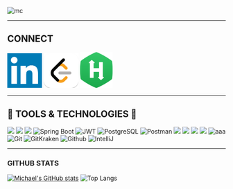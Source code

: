 ![mc](https://user-images.githubusercontent.com/82725351/149857467-04122b94-d7e3-4168-8f24-42361e6626eb.png)

---

## CONNECT
<a href="https://www.linkedin.com/in/m-croghan/" target="_blank"><img src="img/li.png" width="80"></a>
<a href="https://leetcode.com/M-Croghan/" target="_blank"><img src="img/lc.png" width="80"></a>
<a href="https://www.hackerrank.com/mcrog_7" target="_blank"><img src="img/hr.png" width="75"></a>

---

## :toolbox: TOOLS & TECHNOLOGIES :toolbox:
 ![](https://img.shields.io/badge/Java-ED8B00?style=for-the-badge&logo=java&logoColor=white) ![](https://img.shields.io/badge/Python-3776AB?style=for-the-badge&logo=python&logoColor=white) ![](https://img.shields.io/badge/Angular-DD0031?style=for-the-badge&logo=angular&logoColor=white) ![Spring Boot](https://img.shields.io/badge/Spring_Boot-6DB33F?style=for-the-badge&logo=spring&logoColor=white) ![JWT](https://img.shields.io/badge/JWT-430098?style=for-the-badge&logo=&logoColor=white) ![PostgreSQL](https://img.shields.io/badge/PostgreSQL-316192?style=for-the-badge&logo=postgresql&logoColor=white)  ![Postman](https://img.shields.io/badge/Postman-D83B01?style=for-the-badge&logo=&logoColor=white) ![](https://img.shields.io/badge/HTML5-E34F26?style=for-the-badge&logo=html5&logoColor=white) ![](https://img.shields.io/badge/CSS3-1572B6?style=for-the-badge&logo=css3&logoColor=white) ![](https://img.shields.io/badge/JavaScript-F7DF1E?style=for-the-badge&logo=javascript&logoColor=black) ![](https://img.shields.io/badge/Amazon_AWS-232F3E?style=for-the-badge&logo=amazon-aws&logoColor=white) ![aaa](https://img.shields.io/badge/TypeScript-007ACC?style=for-the-badge&logo=typescript&logoColor=white) ![Git](https://img.shields.io/badge/Git-E23237?style=for-the-badge&logo=&logoColor=white) ![GitKraken](https://img.shields.io/badge/GitKraken-38B2AC?style=for-the-badge&logo=&logoColor=white) ![Github](https://img.shields.io/badge/GitHub-100000?style=for-the-badge&logo=github&logoColor=white) ![IntelliJ](https://img.shields.io/badge/IntelliJ_IDEA-430110?style=for-the-badge&logo=&logoColor=white)

---

### GITHUB STATS
[![Michael's GitHub stats](https://github-readme-stats.vercel.app/api?username=M-Croghan&theme=radical)](https://github.com/anuraghazra/github-readme-stats)
![Top Langs](https://github-readme-stats.vercel.app/api/top-langs/?username=M-Croghan&hide=jupyter%20notebook&theme=radical)
<!--
**M-Croghan/m-croghan** is a ✨ _special_ ✨ repository because its `README.md` (this file) appears on your GitHub profile.

Here are some ideas to get you started:

- 🔭 I’m currently working on ...
- 🌱 I’m currently learning ...
- 👯 I’m looking to collaborate on ...
- 🤔 I’m looking for help with ...
- 💬 Ask me about ...
- 📫 How to reach me: ...
- 😄 Pronouns: ...
- ⚡ Fun fact: ...
-->
